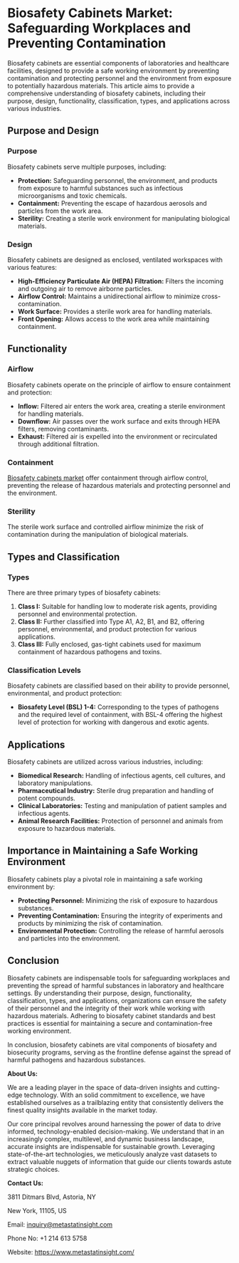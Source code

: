 ﻿# <a name="_urj0zdjhae9z"></a>**Biosafety Cabinets Market: Safeguarding Workplaces and Preventing Contamination**
Biosafety cabinets are essential components of laboratories and healthcare facilities, designed to provide a safe working environment by preventing contamination and protecting personnel and the environment from exposure to potentially hazardous materials. This article aims to provide a comprehensive understanding of biosafety cabinets, including their purpose, design, functionality, classification, types, and applications across various industries.
## <a name="_80bbrmc1ktu1"></a>**Purpose and Design**
### <a name="_vazagkjf2guu"></a>**Purpose**
Biosafety cabinets serve multiple purposes, including:

- **Protection:** Safeguarding personnel, the environment, and products from exposure to harmful substances such as infectious microorganisms and toxic chemicals.
- **Containment:** Preventing the escape of hazardous aerosols and particles from the work area.
- **Sterility:** Creating a sterile work environment for manipulating biological materials.
### <a name="_byxlivzcvtkt"></a>**Design**
Biosafety cabinets are designed as enclosed, ventilated workspaces with various features:

- **High-Efficiency Particulate Air (HEPA) Filtration:** Filters the incoming and outgoing air to remove airborne particles.
- **Airflow Control:** Maintains a unidirectional airflow to minimize cross-contamination.
- **Work Surface:** Provides a sterile work area for handling materials.
- **Front Opening:** Allows access to the work area while maintaining containment.
## <a name="_n9s0m7y6saon"></a>**Functionality**
### <a name="_xy2krjllg1uy"></a>**Airflow**
Biosafety cabinets operate on the principle of airflow to ensure containment and protection:

- **Inflow:** Filtered air enters the work area, creating a sterile environment for handling materials.
- **Downflow:** Air passes over the work surface and exits through HEPA filters, removing contaminants.
- **Exhaust:** Filtered air is expelled into the environment or recirculated through additional filtration.
### <a name="_8w4h6ds01th5"></a>**Containment**
[Biosafety cabinets market](https://www.metastatinsight.com/report/biosafety-cabinet-market/2554) offer containment through airflow control, preventing the release of hazardous materials and protecting personnel and the environment.
### <a name="_omtfcy2vd50b"></a>**Sterility**
The sterile work surface and controlled airflow minimize the risk of contamination during the manipulation of biological materials.
## <a name="_4nxqken0fp7r"></a>**Types and Classification**
### <a name="_3zlq5eo92d4f"></a>**Types**
There are three primary types of biosafety cabinets:

1. **Class I:** Suitable for handling low to moderate risk agents, providing personnel and environmental protection.
1. **Class II:** Further classified into Type A1, A2, B1, and B2, offering personnel, environmental, and product protection for various applications.
1. **Class III:** Fully enclosed, gas-tight cabinets used for maximum containment of hazardous pathogens and toxins.
### <a name="_7wvuf4i2b15j"></a>**Classification Levels**
Biosafety cabinets are classified based on their ability to provide personnel, environmental, and product protection:

- **Biosafety Level (BSL) 1-4:** Corresponding to the types of pathogens and the required level of containment, with BSL-4 offering the highest level of protection for working with dangerous and exotic agents.
## <a name="_fzt3uesem3c2"></a>**Applications**
Biosafety cabinets are utilized across various industries, including:

- **Biomedical Research:** Handling of infectious agents, cell cultures, and laboratory manipulations.
- **Pharmaceutical Industry:** Sterile drug preparation and handling of potent compounds.
- **Clinical Laboratories:** Testing and manipulation of patient samples and infectious agents.
- **Animal Research Facilities:** Protection of personnel and animals from exposure to hazardous materials.
## <a name="_bgyc7sxozl8b"></a>**Importance in Maintaining a Safe Working Environment**
Biosafety cabinets play a pivotal role in maintaining a safe working environment by:

- **Protecting Personnel:** Minimizing the risk of exposure to hazardous substances.
- **Preventing Contamination:** Ensuring the integrity of experiments and products by minimizing the risk of contamination.
- **Environmental Protection:** Controlling the release of harmful aerosols and particles into the environment.
## <a name="_hjqfkziroqgk"></a>**Conclusion**
Biosafety cabinets are indispensable tools for safeguarding workplaces and preventing the spread of harmful substances in laboratory and healthcare settings. By understanding their purpose, design, functionality, classification, types, and applications, organizations can ensure the safety of their personnel and the integrity of their work while working with hazardous materials. Adhering to biosafety cabinet standards and best practices is essential for maintaining a secure and contamination-free working environment.

In conclusion, biosafety cabinets are vital components of biosafety and biosecurity programs, serving as the frontline defense against the spread of harmful pathogens and hazardous substances.

**About Us:**

We are a leading player in the space of data-driven insights and cutting-edge technology. With an solid commitment to excellence, we have established ourselves as a trailblazing entity that consistently delivers the finest quality insights available in the market today.

Our core principal revolves around harnessing the power of data to drive informed, technology-enabled decision-making. We understand that in an increasingly complex, multilevel, and dynamic business landscape, accurate insights are indispensable for sustainable growth. Leveraging state-of-the-art technologies, we meticulously analyze vast datasets to extract valuable nuggets of information that guide our clients towards astute strategic choices.

**Contact Us:**

3811 Ditmars Blvd, Astoria, NY

New York, 11105, US

Email: inquiry@metastatinsight.com

Phone No: +1 214 613 5758

Website: <https://www.metastatinsight.com/>
